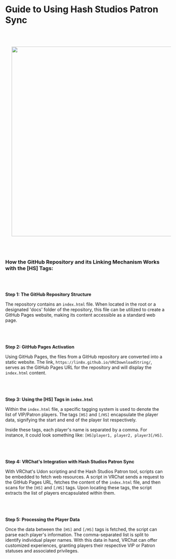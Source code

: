 <img src="https://github.com/Lin8x/VRCDownloadString/blob/main/Images/HashStudiosBlue.png" width="100%" height="5">

# Guide to Using Hash Studios Patron Sync

<br>

<br>
<p align="center">
  <img src="https://github.com/Lin8x/VRCDownloadString/blob/main/Images/HashStudiosPatronSyncBanner.png" width="600" hspace="20"/>
</p>
<br>

<br>

### How the GitHub Repository and its Linking Mechanism Works with the [HS] Tags:

<br><br>

**Step 1:** **The GitHub Repository Structure**

The repository contains an `index.html` file. When located in the root or a designated 'docs' folder of the repository, this file can be utilized to create a GitHub Pages website, making its content accessible as a standard web page.

<br><img src="https://github.com/Lin8x/VRCDownloadString/blob/main/Images/HashStudiosBlue.png" width="100%" height="5"><br><br>

**Step 2:** **GitHub Pages Activation**

Using GitHub Pages, the files from a GitHub repository are converted into a static website. The link, `https://lin8x.github.io/VRCDownloadString/`, serves as the GitHub Pages URL for the repository and will display the `index.html` content.

<br><img src="https://github.com/Lin8x/VRCDownloadString/blob/main/Images/HashStudiosBlue.png" width="100%" height="5"><br><br>

**Step 3:** **Using the [HS] Tags in `index.html`**

Within the `index.html` file, a specific tagging system is used to denote the list of VIP/Patron players. The tags `[HS]` and `[/HS]` encapsulate the player data, signifying the start and end of the player list respectively. 

Inside these tags, each player's name is separated by a comma. For instance, it could look something like: `[HS]player1, player2, player3[/HS]`.

<br><img src="https://github.com/Lin8x/VRCDownloadString/blob/main/Images/HashStudiosBlue.png" width="100%" height="5"><br><br>

**Step 4:** **VRChat's Integration with Hash Studios Patron Sync**

With VRChat's Udon scripting and the Hash Studios Patron tool, scripts can be embedded to fetch web resources. A script in VRChat sends a request to the GitHub Pages URL, fetches the content of the `index.html` file, and then scans for the `[HS]` and `[/HS]` tags. Upon locating these tags, the script extracts the list of players encapsulated within them.

<br><img src="https://github.com/Lin8x/VRCDownloadString/blob/main/Images/HashStudiosBlue.png" width="100%" height="5"><br><br>

**Step 5:** **Processing the Player Data**

Once the data between the `[HS]` and `[/HS]` tags is fetched, the script can parse each player's information. The comma-separated list is split to identify individual player names. With this data in hand, VRChat can offer customized experiences, granting players their respective VIP or Patron statuses and associated privileges.

<br><img src="https://github.com/Lin8x/VRCDownloadString/blob/main/Images/HashStudiosBlue.png" width="100%" height="5"><br><br>
